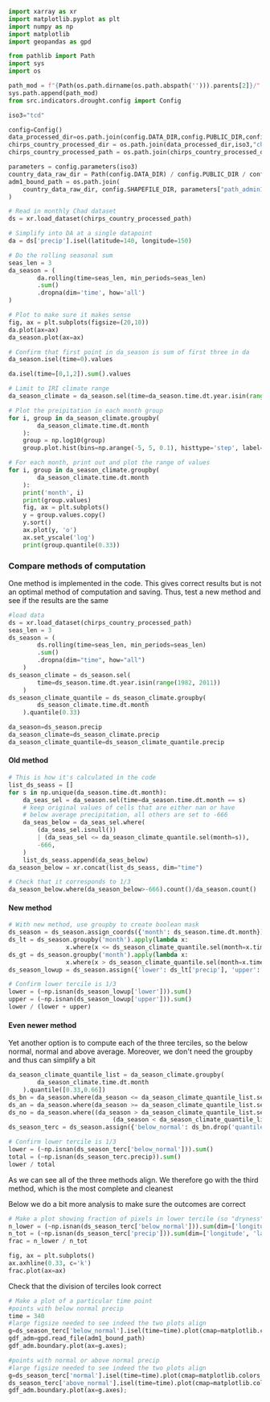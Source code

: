 ```python
import xarray as xr
import matplotlib.pyplot as plt
import numpy as np
import matplotlib
import geopandas as gpd

from pathlib import Path
import sys
import os

path_mod = f"{Path(os.path.dirname(os.path.abspath(''))).parents[2]}/"
sys.path.append(path_mod)
from src.indicators.drought.config import Config
```

```python
iso3="tcd"
```

```python
config=Config()
data_processed_dir=os.path.join(config.DATA_DIR,config.PUBLIC_DIR,config.PROCESSED_DIR)
chirps_country_processed_dir = os.path.join(data_processed_dir,iso3,"chirps")
chirps_country_processed_path = os.path.join(chirps_country_processed_dir,"monthly",f"{iso3}_chirps_monthly.nc")
```

```python
parameters = config.parameters(iso3)
country_data_raw_dir = Path(config.DATA_DIR) / config.PUBLIC_DIR / config.RAW_DIR / iso3
adm1_bound_path = os.path.join(
    country_data_raw_dir, config.SHAPEFILE_DIR, parameters["path_admin1_shp"]
)
```

```python
# Read in monthly Chad dataset
ds = xr.load_dataset(chirps_country_processed_path)
```

```python
# Simplify into DA at a single datapoint
da = ds['precip'].isel(latitude=140, longitude=150)
```

```python
# Do the rolling seasonal sum
seas_len = 3
da_season = (
        da.rolling(time=seas_len, min_periods=seas_len)
        .sum()
        .dropna(dim='time', how='all')
)
```

```python
# Plot to make sure it makes sense
fig, ax = plt.subplots(figsize=(20,10))
da.plot(ax=ax)
da_season.plot(ax=ax)
```

```python
# Confirm that first point in da_season is sum of first three in da
da_season.isel(time=0).values
```

```python
da.isel(time=[0,1,2]).sum().values
```

```python
# Limit to IRI climate range
da_season_climate = da_season.sel(time=da_season.time.dt.year.isin(range(1982, 2011)))
```

```python
# Plot the preipitation in each month group
for i, group in da_season_climate.groupby(
        da_season_climate.time.dt.month
    ):
    group = np.log10(group)
    group.plot.hist(bins=np.arange(-5, 5, 0.1), histtype='step', label=i, alpha=0.5, lw=2)
```

```python
# For each month, print out and plot the range of values
for i, group in da_season_climate.groupby(
        da_season_climate.time.dt.month
    ):
    print('month', i)
    print(group.values)
    fig, ax = plt.subplots()
    y = group.values.copy()
    y.sort()
    ax.plot(y, 'o')
    ax.set_yscale('log')
    print(group.quantile(0.33))
```

### Compare methods of computation
One method is implemented in the code. This gives correct results but is not an optimal method of computation and saving. 
Thus, test a new method and see if the results are the same

```python
#load data
ds = xr.load_dataset(chirps_country_processed_path)
seas_len = 3
ds_season = (
        ds.rolling(time=seas_len, min_periods=seas_len)
        .sum()
        .dropna(dim="time", how="all")
    )
ds_season_climate = ds_season.sel(
        time=ds_season.time.dt.year.isin(range(1982, 2011))
    )
ds_season_climate_quantile = ds_season_climate.groupby(
        ds_season_climate.time.dt.month
    ).quantile(0.33)
```

```python
da_season=ds_season.precip
da_season_climate=ds_season_climate.precip
da_season_climate_quantile=ds_season_climate_quantile.precip
```

#### Old method

```python
# This is how it's calculated in the code
list_ds_seass = []
for s in np.unique(da_season.time.dt.month):
    da_seas_sel = da_season.sel(time=da_season.time.dt.month == s)
    # keep original values of cells that are either nan or have
    # below average precipitation, all others are set to -666
    da_seas_below = da_seas_sel.where(
        (da_seas_sel.isnull())
        | (da_seas_sel <= da_season_climate_quantile.sel(month=s)),
        -666,
    )
    list_ds_seass.append(da_seas_below)
da_season_below = xr.concat(list_ds_seass, dim="time")
```

```python
# Check that it corresponds to 1/3
da_season_below.where(da_season_below>-666).count()/da_season.count()
```

#### New method

```python
# With new method, use groupby to create boolean mask
ds_season = ds_season.assign_coords({'month': ds_season.time.dt.month})
ds_lt = ds_season.groupby('month').apply(lambda x: 
                x.where(x <= ds_season_climate_quantile.sel(month=x.time.dt.month)))
ds_gt = ds_season.groupby('month').apply(lambda x: 
                x.where(x > ds_season_climate_quantile.sel(month=x.time.dt.month)))
ds_season_lowup = ds_season.assign({'lower': ds_lt['precip'], 'upper': ds_gt['precip']})
```

```python
# Confirm lower tercile is 1/3
lower = (~np.isnan(ds_season_lowup['lower'])).sum() 
upper = (~np.isnan(ds_season_lowup['upper'])).sum()
lower / (lower + upper)
```

#### Even newer method
Yet another option is to compute each of the three terciles, so the below normal, normal and above average. 
Moreover, we don't need the groupby and thus can simplify a bit

```python
da_season_climate_quantile_list = da_season_climate.groupby(
        da_season_climate.time.dt.month
    ).quantile([0.33,0.66])
ds_bn = da_season.where(da_season <= da_season_climate_quantile_list.sel(quantile=0.33,month=da_season.time.dt.month))
ds_an = da_season.where(da_season >= da_season_climate_quantile_list.sel(quantile=0.66,month=da_season.time.dt.month))
ds_no = da_season.where((da_season > da_season_climate_quantile_list.sel(quantile=0.33,month=da_season.time.dt.month))&
                             (da_season < da_season_climate_quantile_list.sel(quantile=0.66,month=da_season.time.dt.month)))
ds_season_terc = ds_season.assign({'below_normal': ds_bn.drop('quantile'), 'normal': ds_no,'above_normal':ds_an.drop('quantile')})
```

```python
# Confirm lower tercile is 1/3
lower = (~np.isnan(ds_season_terc['below_normal'])).sum() 
total = (~np.isnan(ds_season_terc.precip)).sum()
lower / total
```

As we can see all of the three methods align. We therefore go with the third method, which is the most complete and cleanest


Below we do a bit more analysis to make sure the outcomes are correct

```python
# Make a plot showing fraction of pixels in lower tercile (so "dryness")
n_lower = (~np.isnan(ds_season_terc['below_normal'])).sum(dim=['longitude', 'latitude']) 
n_tot = (~np.isnan(ds_season_terc['precip'])).sum(dim=['longitude', 'latitude'])
frac = n_lower / n_tot

fig, ax = plt.subplots()
ax.axhline(0.33, c='k')
frac.plot(ax=ax)
```

Check that the division of terciles look correct

```python
# Make a plot of a particular time point
#points with below normal precip
time = 340
#large figsize needed to see indeed the two plots align
g=ds_season_terc['below_normal'].isel(time=time).plot(cmap=matplotlib.colors.ListedColormap(["blue"]),figsize=(10,15))
gdf_adm=gpd.read_file(adm1_bound_path)
gdf_adm.boundary.plot(ax=g.axes);
```

```python
#points with normal or above normal precip
#large figsize needed to see indeed the two plots align
g=ds_season_terc['normal'].isel(time=time).plot(cmap=matplotlib.colors.ListedColormap(["blue"]),figsize=(10,15))
ds_season_terc['above_normal'].isel(time=time).plot(cmap=matplotlib.colors.ListedColormap(["blue"]),ax=g.axes,add_colorbar=False)
gdf_adm.boundary.plot(ax=g.axes);
```

```python

```
